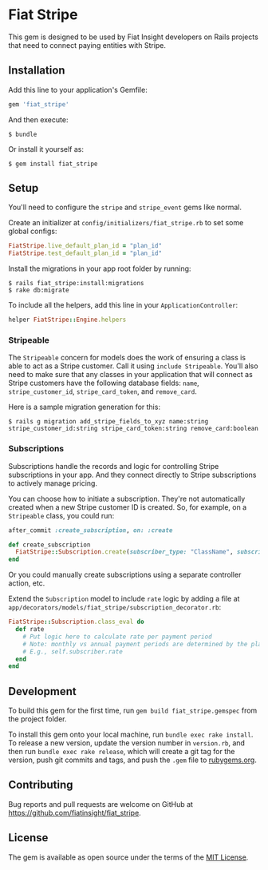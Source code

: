 # Fiat Stripe

This gem is designed to be used by Fiat Insight developers on Rails projects that need to connect paying entities with Stripe.

## Installation

Add this line to your application's Gemfile:

```ruby
gem 'fiat_stripe'
```

And then execute:

    $ bundle

Or install it yourself as:

    $ gem install fiat_stripe

## Setup

You'll need to configure the `stripe` and `stripe_event` gems like normal.

Create an initializer at `config/initializers/fiat_stripe.rb` to set some global configs:

```ruby
FiatStripe.live_default_plan_id = "plan_id"
FiatStripe.test_default_plan_id = "plan_id"
```

Install the migrations in your app root folder by running:

    $ rails fiat_stripe:install:migrations
    $ rake db:migrate

To include all the helpers, add this line in your `ApplicationController`:

```ruby
helper FiatStripe::Engine.helpers
```

### Stripeable

The `Stripeable` concern for models does the work of ensuring a class is able to act as a Stripe customer. Call it using `include Stripeable`. You'll also need to make sure that any classes in your application that will connect as Stripe customers have the following database fields: `name`, `stripe_customer_id`, `stripe_card_token`, and `remove_card`.

Here is a sample migration generation for this:

    $ rails g migration add_stripe_fields_to_xyz name:string stripe_customer_id:string stripe_card_token:string remove_card:boolean

### Subscriptions

Subscriptions handle the records and logic for controlling Stripe subscriptions in your app. And they connect directly to Stripe subscriptions to actively manage pricing.

You can choose how to initiate a subscription. They're not automatically created when a new Stripe customer ID is created. So, for example, on a `Stripeable` class, you could run:

```ruby
after_commit :create_subscription, on: :create

def create_subscription
  FiatStripe::Subscription.create(subscriber_type: "ClassName", subscriber_id: self.id)
end
```

Or you could manually create subscriptions using a separate controller action, etc.

Extend the `Subscription` model to include `rate` logic by adding a file at `app/decorators/models/fiat_stripe/subscription_decorator.rb`:

```ruby
FiatStripe::Subscription.class_eval do
  def rate
    # Put logic here to calculate rate per payment period
    # Note: monthly vs annual payment periods are determined by the plan_id that's active
    # E.g., self.subscriber.rate
  end
end
```

## Development

To build this gem for the first time, run `gem build fiat_stripe.gemspec` from the project folder.

To install this gem onto your local machine, run `bundle exec rake install`. To release a new version, update the version number in `version.rb`, and then run `bundle exec rake release`, which will create a git tag for the version, push git commits and tags, and push the `.gem` file to [rubygems.org](https://rubygems.org).

## Contributing

Bug reports and pull requests are welcome on GitHub at https://github.com/fiatinsight/fiat_stripe.

## License

The gem is available as open source under the terms of the [MIT License](https://opensource.org/licenses/MIT).
